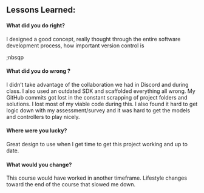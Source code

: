 ## Lessons Learned:

#### What did you do right?
I designed a good concept, really thought through the entire software development process, how important version control is

;nbsqp

#### What did you do wrong ?
I didn’t take advantage of the collaboration we had in Discord and during class. I also used an outdated SDK and scaffolded everything all wrong. My GitHub commits got lost in the constant scrapping of project folders and solutions. I lost most of my viable code during this. I also found it hard to get logic down with my assessment/survey and it was hard to get the models and controllers to play nicely. 


#### Where were you lucky?
Great design to use when I get time to get this project working and up to date.   


#### What would you change?
This course would have worked in another timeframe. Lifestyle changes toward the end of the course that slowed me down. 
